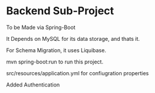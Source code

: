 # Backend Sub-Project

To be Made via Spring-Boot

It Depends on MySQL for its data storage, and thats it.

For Schema Migration, it uses Liquibase.

mvn spring-boot:run to run this project.

src/resources/application.yml for confiugration properties

Added Authentication
